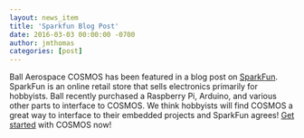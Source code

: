 ```yaml
---
layout: news_item
title: 'Sparkfun Blog Post'
date: 2016-03-03 00:00:00 -0700
author: jmthomas 
categories: [post]
---
```


Ball Aerospace COSMOS has been featured in a blog post on [SparkFun](https://www.sparkfun.com/news/2022). SparkFun is an online retail store that sells electronics primarily for hobbyists. Ball recently purchased a Raspberry Pi, Arduino, and various other parts to interface to COSMOS. We think hobbyists will find COSMOS a great way to interface to their embedded projects and SparkFun agrees! [Get started](http://cosmosrb.com/docs/installation) with COSMOS now!
